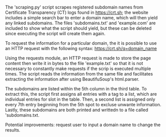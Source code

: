 The 'scraping.py' script scrapes registered subdomain names from Certificate Transparency (CT) logs found in https://crt.sh; the website includes a simple search bar
to enter a domain name, which will then yield any linked subdomains. The files 'subdomains.txt' and 'example.com' are included to show what the script should yield, 
but these can be deleted since executing the script will create them again. 

To request the information for a particular domain, the it is possible to use an HTTP request with the following syntax:
https://crt.sh/q=domain_name

Using the requests module, an HTTP request is made to store the page content then write it in bytes to the file 'example.txt' so that it is not necessary
to constantly make requests if the scrip is executed multiple times. The script reads the information from the same file and facilitates extracting the information after
using BeautifuSoup's html.parser. 

The subdomains are listed within the 5th column in the third table. To extract this, the script first assigns all entries with a <td> tag to a list, which are individual entries
for slot in the table. Then, a second list is assigned only every 7th entry beginning from the 5th spot to excluse unwante information. Lastly, these subdomains are both printed
and writtedn to a file called 'subdomains.txt.
  
Potential improvements: request user to input a domain name to change the results. 
